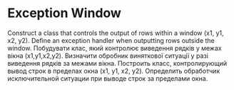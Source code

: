 # Exception Window
Construct a class that controls the output of rows within a window (x1, y1, x2, y2). Define an exception handler when outputting rows outside the window.
Побудувати клас, який контролює виведення рядків у межах вікна (x1,y1,x2,y2). Визначити обробник виняткової ситуації у разі виведення рядків за межами вікна.
Построить класс, контролирующий вывод строк в пределах окна (x1, y1, x2, y2). Определить обработчик исключительной ситуации при выводе строк за пределами окна.
